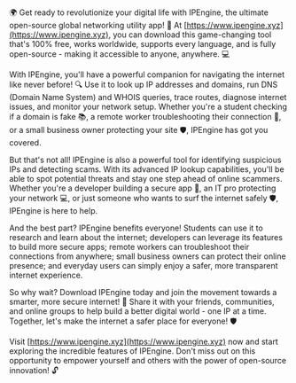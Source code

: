 🌍 Get ready to revolutionize your digital life with IPEngine, the ultimate open-source global networking utility app! 📡 At [https://www.ipengine.xyz](https://www.ipengine.xyz), you can download this game-changing tool that's 100% free, works worldwide, supports every language, and is fully open-source - making it accessible to anyone, anywhere. 💻

With IPEngine, you'll have a powerful companion for navigating the internet like never before! 🔍 Use it to look up IP addresses and domains, run DNS (Domain Name System) and WHOIS queries, trace routes, diagnose internet issues, and monitor your network setup. Whether you're a student checking if a domain is fake 📚, a remote worker troubleshooting their connection 💼, or a small business owner protecting your site 🛡️, IPEngine has got you covered.

But that's not all! IPEngine is also a powerful tool for identifying suspicious IPs and detecting scams. With its advanced IP lookup capabilities, you'll be able to spot potential threats and stay one step ahead of online scammers. Whether you're a developer building a secure app 🚀, an IT pro protecting your network 💻, or just someone who wants to surf the internet safely 🛡️, IPEngine is here to help.

And the best part? IPEngine benefits everyone! Students can use it to research and learn about the internet; developers can leverage its features to build more secure apps; remote workers can troubleshoot their connections from anywhere; small business owners can protect their online presence; and everyday users can simply enjoy a safer, more transparent internet experience.

So why wait? Download IPEngine today and join the movement towards a smarter, more secure internet! 🚀 Share it with your friends, communities, and online groups to help build a better digital world - one IP at a time. Together, let's make the internet a safer place for everyone! 🛡️

Visit [https://www.ipengine.xyz](https://www.ipengine.xyz) now and start exploring the incredible features of IPEngine. Don't miss out on this opportunity to empower yourself and others with the power of open-source innovation! 🔓